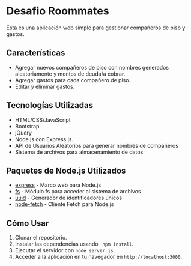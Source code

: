  <h1>Desafio Roommates</h1>
  <p>Esta es una aplicación web simple para gestionar compañeros de piso y gastos.</p>

  <h2>Características</h2>
  <ul>
    <li>Agregar nuevos compañeros de piso con nombres generados aleatoriamente y montos de deuda/a cobrar.</li>
    <li>Agregar gastos para cada compañero de piso.</li>
    <li>Editar y eliminar gastos.</li>
  </ul>

  <h2>Tecnologías Utilizadas</h2>
  <ul>
    <li>HTML/CSS/JavaScript</li>
    <li>Bootstrap</li>
    <li>jQuery</li>
    <li>Node.js con Express.js.</li>
    <li>API de Usuarios Aleatorios para generar nombres de compañeros</li>
    <li>Sistema de archivos para almacenamiento de datos</li>
  </ul>
 <h2>Paquetes de Node.js Utilizados</h2>
  <ul>
    <li><a href="https://www.npmjs.com/package/express" target="_blank">express</a> - Marco web para Node.js</li>
    <li><a href="https://www.npmjs.com/package/fs" target="_blank">fs</a> - Módulo fs para acceder al sistema de archivos</li>
    <li><a href="https://www.npmjs.com/package/uuid" target="_blank">uuid</a> - Generador de identificadores únicos</li>
    <li><a href="https://www.npmjs.com/package/node-fetch" target="_blank">node-fetch</a> - Cliente Fetch para Node.js</li>
  </ul>

  <h2>Cómo Usar</h2>
  <ol>
    <li>Clonar el repositorio.</li>
    <li>Instalar las dependencias usando <code> npm install</code>.</li>
    <li>Ejecutar el servidor con <code>node server.js</code>.</li>
    <li>Acceder a la aplicación en tu navegador en <code>http://localhost:3000</code>.</li>
  </ol>
